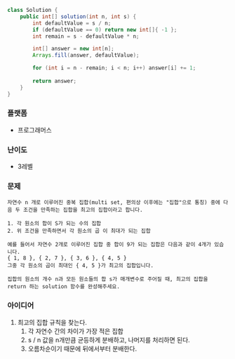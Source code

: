 
```java
class Solution {
    public int[] solution(int n, int s) {
        int defaultValue = s / n;
        if (defaultValue == 0) return new int[]{ -1 };
        int remain = s - defaultValue * n;

        int[] answer = new int[n];
        Arrays.fill(answer, defaultValue);

        for (int i = n - remain; i < n; i++) answer[i] += 1;
        
        return answer;
    }
}
```

### 플랫폼
- 프로그래머스

### 난이도
- 3레벨

### 문제
```
자연수 n 개로 이루어진 중복 집합(multi set, 편의상 이후에는 "집합"으로 통칭) 중에 다음 두 조건을 만족하는 집합을 최고의 집합이라고 합니다.

1. 각 원소의 합이 S가 되는 수의 집합
2. 위 조건을 만족하면서 각 원소의 곱 이 최대가 되는 집합

예를 들어서 자연수 2개로 이루어진 집합 중 합이 9가 되는 집합은 다음과 같이 4개가 있습니다.  
{ 1, 8 }, { 2, 7 }, { 3, 6 }, { 4, 5 }  
그중 각 원소의 곱이 최대인 { 4, 5 }가 최고의 집합입니다.

집합의 원소의 개수 n과 모든 원소들의 합 s가 매개변수로 주어질 때, 최고의 집합을 return 하는 solution 함수를 완성해주세요.
```

### 아이디어
1. 최고의 집합 규칙을 찾는다.
	1. 각 자연수 간의 차이가 가장 적은 집합
	2. s / n 값을 n개만큼 균등하게 분배하고, 나머지를 처리하면 된다.
	3. 오름차순이기 때문에 뒤에서부터 분배한다.